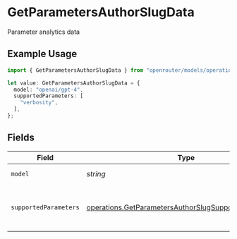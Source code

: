 # GetParametersAuthorSlugData

Parameter analytics data

## Example Usage

```typescript
import { GetParametersAuthorSlugData } from "openrouter/models/operations";

let value: GetParametersAuthorSlugData = {
  model: "openai/gpt-4",
  supportedParameters: [
    "verbosity",
  ],
};
```

## Fields

| Field                                                                                                                          | Type                                                                                                                           | Required                                                                                                                       | Description                                                                                                                    | Example                                                                                                                        |
| ------------------------------------------------------------------------------------------------------------------------------ | ------------------------------------------------------------------------------------------------------------------------------ | ------------------------------------------------------------------------------------------------------------------------------ | ------------------------------------------------------------------------------------------------------------------------------ | ------------------------------------------------------------------------------------------------------------------------------ |
| `model`                                                                                                                        | *string*                                                                                                                       | :heavy_check_mark:                                                                                                             | Model identifier                                                                                                               | openai/gpt-4                                                                                                                   |
| `supportedParameters`                                                                                                          | [operations.GetParametersAuthorSlugSupportedParameter](../../models/operations/getparametersauthorslugsupportedparameter.md)[] | :heavy_check_mark:                                                                                                             | List of parameters supported by this model                                                                                     |                                                                                                                                |